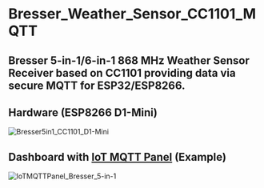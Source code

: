 # Bresser_Weather_Sensor_CC1101_MQTT

## Bresser 5-in-1/6-in-1 868 MHz Weather Sensor Receiver based on CC1101 providing data via secure MQTT for ESP32/ESP8266.

## Hardware (ESP8266 D1-Mini)
![Bresser5in1_CC1101_D1-Mini](https://user-images.githubusercontent.com/83612361/158458191-b5cabad3-3515-45d0-98e3-94b0fa13b8ef.jpg)

## Dashboard with [IoT MQTT Panel](https://snrlab.in/iot/iot-mqtt-panel-user-guide) (Example)
![IoTMQTTPanel_Bresser_5-in-1](https://user-images.githubusercontent.com/83612361/158457786-516467f9-2eec-4726-a9bd-36e9dc9eec5c.png)


